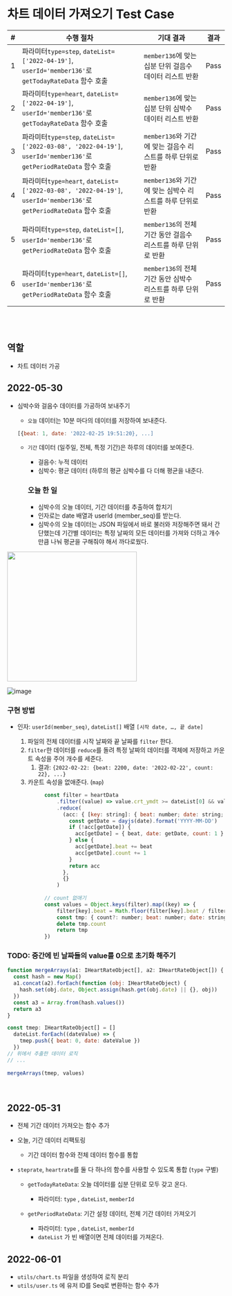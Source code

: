 # 차트 데이터 가져오기 Test Case
| # | 수행 절차 |  기대 결과 | 결과 |
|---|-----------|-----------|-------|
|1|파라미터`type=step`, `dateList=['2022-04-19']`, `userId='member136'`로 `getTodayRateData` 함수 호출|`member136`에 맞는 십분 단위 걸음수 데이터 리스트 반환|Pass|
|2|파라미터`type=heart`, `dateList=['2022-04-19']`, `userId='member136'`로 `getTodayRateData` 함수 호출|`member136`에 맞는 십분 단위 심박수 데이터 리스트 반환|Pass|
|3|파라미터`type=step`, `dateList=['2022-03-08', '2022-04-19']`, `userId='member136'`로 `getPeriodRateData` 함수 호출|`member136`와 기간에 맞는 걸음수 리스트를 하루 단위로 반환|Pass|
|4|파라미터`type=heart`, `dateList=['2022-03-08', '2022-04-19']`, `userId='member136'`로 `getPeriodRateData` 함수 호출|`member136`와 기간에 맞는 심박수 리스트를 하루 단위로 반환|Pass|
|5|파라미터`type=step`, `dateList=[]`, `userId='member136'`로 `getPeriodRateData` 함수 호출|`member136`의 전체 기간 동안 걸음수 리스트를 하루 단위로 반환|Pass|
|6|파라미터`type=heart`, `dateList=[]`, `userId='member136'`로 `getPeriodRateData` 함수 호출|`member136`의 전체 기간 동안 심박수 리스트를 하루 단위로 반환|Pass|

<br><br>

## 역할
- 차트 데이터 가공
    
## 2022-05-30
    
- 심박수와 걸음수 데이터를 가공하여 보내주기

    - `오늘` 데이터는 10분 마다의 데이터를 저장하여 보내준다.
        
    ```jsx
    [{beat: 1, date: '2022-02-25 19:51:20}, ...]
    ```
        
    - `기간` 데이터 (일주일, 전체, 특정 기간)은 하루의 데이터를 보여준다.
    
        - 걸음수: 누적 데이터
        - 심박수: 평균 데이터 (하루의 평균 심박수를 다 더해 평균을 내준다.
            
        ### 오늘 한 일
            
        - 심박수의 오늘 데이터, 기간 데이터를 추출하여 합치기
        - 인자로는 date 배열과 userId (member_seq)를 받는다.
        - 심박수의 오늘 데이터는 JSON 파일에서 바로 불러와 저장해주면 돼서 간단했는데 기간별 데이터는 특정 날짜의 모든 데이터를 가져와 더하고 개수 만큼 나눠 평균을 구해줘야 해서 까다로웠다.

<img src="https://user-images.githubusercontent.com/45654988/171903165-99c4dfc2-8462-48ff-83b3-050e649aa34a.png" width="300px" />

![image](https://user-images.githubusercontent.com/45654988/171903214-a4341fdb-954f-4c6c-b182-863a9ec12e5f.png)
                
   
 ### 구현 방법
   
- 인자: `userId(member_seq)`, `dateList[]` 배열 `[시작 date, …, 끝 date]`

    1. 파일의 전체 데이터를 시작 날짜와 끝 날짜를 `filter` 한다.
    2. `filter`한 데이터를 `reduce`를 돌려 특정 날짜의 데이터를 객체에 저장하고 카운트 속성을 주어 개수를 세준다.
        1. 결과: `{2022-02-22: {beat: 2200, date: '2022-02-22', count: 22}, ...}`
    3. 카운트 속성을 없애준다. (`map`)
            
```jsx
            const filter = heartData
                .filter((value) => value.crt_ymdt >= dateList[0] && value.crt_ymdt <= `${dateList[dateList.length - 1]} 23:59:59`)
                .reduce(
                  (acc: { [key: string]: { beat: number; date: string; count: number } }, { avg_beat: beat, crt_ymdt: date }) => {
                    const getDate = dayjs(date).format('YYYY-MM-DD')
                    if (!acc[getDate]) {
                      acc[getDate] = { beat, date: getDate, count: 1 }
                    } else {
                      acc[getDate].beat += beat
                      acc[getDate].count += 1
                    }
                    return acc
                  },
                  {}
                )
            
            // count 없애기
            const values = Object.keys(filter).map((key) => {
                filter[key].beat = Math.floor(filter[key].beat / filter[key].count)
                const tmp: { count?: number; beat: number; date: string } = filter[key]
                delete tmp.count
                return tmp
            })
```
            
        
### TODO: 중간에 빈 날짜들의 value를 0으로 초기화 해주기
        
```jsx
function mergeArrays(a1: IHeartRateObject[], a2: IHeartRateObject[]) {
  const hash = new Map()
  a1.concat(a2).forEach(function (obj: IHeartRateObject) {
    hash.set(obj.date, Object.assign(hash.get(obj.date) || {}, obj))
  })
  const a3 = Array.from(hash.values())
  return a3
}
```
        
```jsx
const tmep: IHeartRateObject[] = []
  dateList.forEach((dateValue) => {
    tmep.push({ beat: 0, date: dateValue })
  })
// 위에서 추출한 데이터 로직
// ...
        
mergeArrays(tmep, values)
```
<br>
    
## 2022-05-31
    
- 전체 기간 데이터 가져오는 함수 추가
- 오늘, 기간 데이터 리팩토링
    - 기간 데이터 함수와 전체 데이터 함수를 통합
    
- `steprate`, `heartrate`를  둘 다 하나의 함수를 사용할 수 있도록 통합 (`type` 구별)
    - `getTodayRateData`: 오늘 데이터를 십분 단위로 모두 갖고 온다.
        - 파라미터: `type` , `dateList`, `memberId`
        
         
        
    - `getPeriodRateData`: 기간 설정 데이터, 전체 기간 데이터 가져오기
        - 파라미터: `type` , `dateList`, `memberId`
        - `dateList` 가 빈 배열이면 전체 데이터를 가져온다.
    
## 2022-06-01
- `utils/chart.ts` 파일을 생성하여 로직 분리
- `utils/user.ts` 에 유저 ID를 Seq로 변환하는 함수 추가
